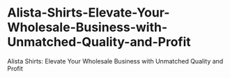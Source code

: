 # Alista-Shirts-Elevate-Your-Wholesale-Business-with-Unmatched-Quality-and-Profit
Alista Shirts: Elevate Your Wholesale Business with Unmatched Quality and Profit
